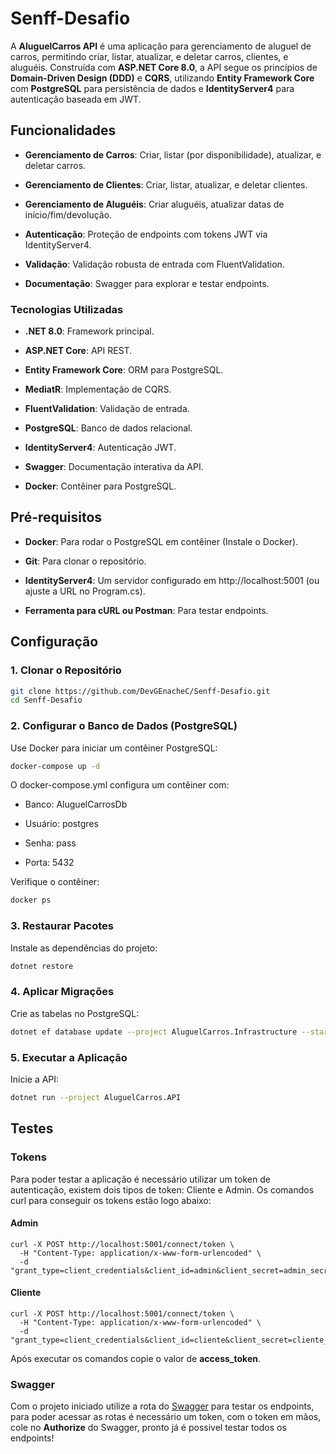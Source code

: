# Senff-Desafio

A **AluguelCarros API** é uma aplicação para gerenciamento de aluguel de carros, permitindo criar, listar, atualizar, e deletar carros, clientes, e aluguéis. Construída com **ASP.NET Core 8.0**, a API segue os princípios de **Domain-Driven Design (DDD)** e **CQRS**, utilizando **Entity Framework Core** com **PostgreSQL** para persistência de dados e **IdentityServer4** para autenticação baseada em JWT.

## Funcionalidades

-   **Gerenciamento de Carros**: Criar, listar (por disponibilidade), atualizar, e deletar carros.
    
-   **Gerenciamento de Clientes**: Criar, listar, atualizar, e deletar clientes.
    
-   **Gerenciamento de Aluguéis**: Criar aluguéis, atualizar datas de início/fim/devolução.
    
-   **Autenticação**: Proteção de endpoints com tokens JWT via IdentityServer4.
    
-   **Validação**: Validação robusta de entrada com FluentValidation.
    
-   **Documentação**: Swagger para explorar e testar endpoints.

### Tecnologias Utilizadas

-   **.NET 8.0**: Framework principal.
    
-   **ASP.NET Core**: API REST.
    
-   **Entity Framework Core**: ORM para PostgreSQL.
    
-   **MediatR**: Implementação de CQRS.
    
-   **FluentValidation**: Validação de entrada.
    
-   **PostgreSQL**: Banco de dados relacional.
    
-   **IdentityServer4**: Autenticação JWT.
    
-   **Swagger**: Documentação interativa da API.
    
-   **Docker**: Contêiner para PostgreSQL.

## Pré-requisitos
    
-   **Docker**: Para rodar o PostgreSQL em contêiner (Instale o Docker).
    
-   **Git**: Para clonar o repositório.
    
-   **IdentityServer4**: Um servidor configurado em http://localhost:5001 (ou ajuste a URL no Program.cs).
    
-   **Ferramenta para cURL ou Postman**: Para testar endpoints.
## Configuração

### 1. Clonar o Repositório

```bash
git clone https://github.com/DevGEnacheC/Senff-Desafio.git
cd Senff-Desafio
```

### 2. Configurar o Banco de Dados (PostgreSQL)

Use Docker para iniciar um contêiner PostgreSQL:

```bash
docker-compose up -d
```

O docker-compose.yml configura um contêiner com:

-   Banco: AluguelCarrosDb
    
-   Usuário: postgres
    
-   Senha: pass
    
-   Porta: 5432
    

Verifique o contêiner:

```bash
docker ps
```

### 3. Restaurar Pacotes

Instale as dependências do projeto:

```bash
dotnet restore
```

### 4. Aplicar Migrações

Crie as tabelas no PostgreSQL:

```bash
dotnet ef database update --project AluguelCarros.Infrastructure --startup-project AluguelCarros.API
```

### 5. Executar a Aplicação

Inicie a API:

```bash
dotnet run --project AluguelCarros.API
```

## Testes

### Tokens
Para poder testar a aplicação é necessário utilizar um token de autenticação, existem dois tipos de token: Cliente e Admin. Os comandos curl para conseguir os tokens estão logo abaixo:
#### Admin
```
curl -X POST http://localhost:5001/connect/token \
  -H "Content-Type: application/x-www-form-urlencoded" \
  -d "grant_type=client_credentials&client_id=admin&client_secret=admin_secret&scope=api.admin"
 ```
#### Cliente
```
curl -X POST http://localhost:5001/connect/token \
  -H "Content-Type: application/x-www-form-urlencoded" \
  -d "grant_type=client_credentials&client_id=cliente&client_secret=cliente_secret&scope=api.cliente"
 ```
Após executar os comandos copie o valor de **access_token**.

### Swagger
Com o projeto iniciado utilize a rota do [Swagger](http://localhost:5001/swagger/index.html) para testar os endpoints, para poder acessar as rotas é necessário um token, com o token em mãos, cole no **Authorize** do Swagger, pronto já é possivel testar todos os endpoints!